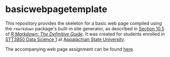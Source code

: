 # basicwebpagetemplate

This repository provides the skeleton for a basic web page compiled using the `rmarkdown` package's built-in site generator, as described in [Section 10.5](https://bookdown.org/yihui/rmarkdown/rmarkdown-site.html) of [_R Markdown: The Definitive Guide_](https://bookdown.org/yihui/rmarkdown/). It was created for students enrolled in [STT3850 Data Science 1](https://stat-jet-asu.github.io/DataScience1/) at [Appalachian State University](https://www.appstate.edu/).

The accompanying web page assignment can be found [here](https://stat-jet-asu.github.io/DataScience1/Projects/Project00.html).
